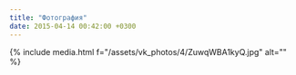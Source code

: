 ```yaml
---
title: "Фотография"
date: 2015-04-14 00:42:00 +0300
---
```



{% include media.html f="/assets/vk_photos/4/ZuwqWBA1kyQ.jpg" alt="" %}
